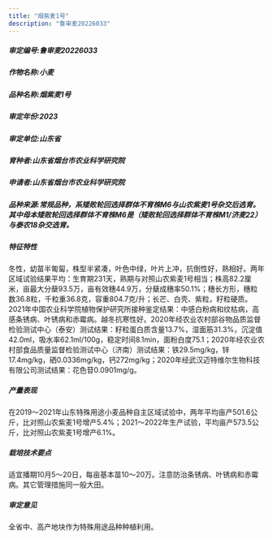 ```yaml
---
title: "烟紫麦1号"
description: "鲁审麦20226033"
---
```

##### 审定编号:鲁审麦20226033

##### 作物名称:小麦

##### 品种名称:烟紫麦1号

##### 审定年份:2023

##### 审定单位:山东省

##### 育种者:山东省烟台市农业科学研究院

##### 申请者:山东省烟台市农业科学研究院

##### 品种来源:常规品种，系矮败轮回选择群体不育株M6与山农紫麦1号杂交后选育。其中母本矮败轮回选择群体不育株M6是（矮败轮回选择群体不育株M1/济麦22）与泰农18杂交选育。

##### 特征特性
冬性，幼苗半匍匐，株型半紧凑，叶色中绿，叶片上冲，抗倒性好，熟相好。两年区域试验结果平均：生育期231天，熟期与对照山农紫麦1号相当；株高82.2厘米，亩最大分蘖93.5万，亩有效穗44.9万，分蘖成穗率50.1%；穗长方形，穗粒数36.8粒，千粒重36.8克，容重804.7克/升；长芒、白壳、紫粒，籽粒硬质。2021年中国农业科学院植物保护研究所接种鉴定结果：中感白粉病和纹枯病，高感条锈病、叶锈病和赤霉病。越冬抗寒性好。2020年经农业农村部谷物品质监督检验测试中心（泰安）测试结果：籽粒蛋白质含量13.7%，湿面筋31.3%，沉淀值42.0ml，吸水率62.1ml/100g，稳定时间8.1min，面粉白度75.1；2020年经农业农村部食品质量监督检验测试中心（济南）测试结果：铁29.5mg/kg，锌17.4mg/kg，硒0.0336mg/kg，钙272mg/kg；2020年经武汉迈特维尔生物科技有限公司测试结果：花色苷0.0901mg/g。

##### 产量表现
在2019～2021年山东特殊用途小麦品种自主区域试验中，两年平均亩产501.6公斤，比对照山农紫麦1号增产5.4%；2021～2022年生产试验，平均亩产573.5公斤，比对照山农紫麦1号增产6.1%。

##### 栽培技术要点
适宜播期10月5～20日，每亩基本苗10～20万。注意防治条锈病、叶锈病和赤霉病。其它管理措施同一般大田。

##### 审定意见
全省中、高产地块作为特殊用途品种种植利用。
